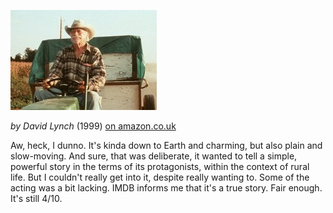 <!--
.. title: The Straight Story
.. slug: the-straight-story
.. date: 2007-07-22 00:40:15-05:00
.. tags: Movies
.. link: 
.. description: 
.. type: text
-->


![The Straight Story](/files/2007/07/thestraightstory.jpg)

*by David Lynch* (1999) [on amazon.co.uk](http://imdb.com/title/tt0166896/)

Aw, heck, I dunno. It's kinda down to Earth and charming, but also plain
and slow-moving. And sure, that was deliberate, it wanted to tell a
simple, powerful story in the terms of its protagonists, within the
context of rural life. But I couldn't really get into it, despite really
wanting to. Some of the acting was a bit lacking. IMDB informs me that
it's a true story. Fair enough. It's still 4/10.